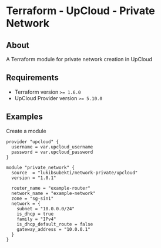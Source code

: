 # Terraform - UpCloud - Private Network


## About
A Terraform module for private network creation in UpCloud


## Requirements
- Terraform version `>= 1.6.0`
- UpCloud Provider version `>= 5.10.0`


## Examples

Create a module

```hcl
provider "upcloud" {
  username = var.upcloud_username
  password = var.upcloud_password
}

module "private_network" {
  source  = "lukibsubekti/network-private/upcloud"
  version = "1.0.1"

  router_name = "example-router"
  network_name = "example-network"
  zone = "sg-sin1"
  network = {
    subnet = "10.0.0.0/24"
    is_dhcp = true
    family = "IPv4"
    is_dhcp_default_route = false
    gateway_address = "10.0.0.1"
  }
}
```